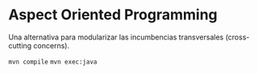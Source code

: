 # Aspect Oriented Programming

Una alternativa para modularizar las incumbencias transversales (cross-cutting concerns).

`mvn compile`
`mvn exec:java`